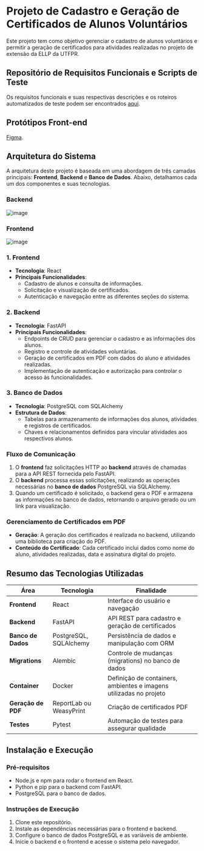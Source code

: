 
# Projeto de Cadastro e Geração de Certificados de Alunos Voluntários

Este projeto tem como objetivo gerenciar o cadastro de alunos voluntários e permitir a geração de certificados para atividades realizadas no projeto de extensão da ELLP da UTFPR. 

## Repositório de Requisitos Funcionais e Scripts de Teste

Os requisitos funcionais e suas respectivas descrições e os roteiros automatizados de teste podem ser encontrados [aqui](https://docs.google.com/document/d/1iE47Ov9iKo7-fqfxT6soyRNzELpT3FdiURancwWl-MQ/edit?usp=sharing).

## Protótipos Front-end
[Figma](https://www.figma.com/design/es0iuy9vC95dO182IFBzVY/projeto-ellp?node-id=0-1&t=B4fgZEXiUSjEUgWz-1).

## Arquitetura do Sistema

A arquitetura deste projeto é baseada em uma abordagem de três camadas principais: **Frontend**, **Backend** e **Banco de Dados**. Abaixo, detalhamos cada um dos componentes e suas tecnologias.
### Backend
![image](https://github.com/user-attachments/assets/2f444b13-af2f-442e-9fe5-d8ad9d860f42)
### Frontend
![image](https://www.plantuml.com/plantuml/png/ZPIn3jCm48PtFyKfIs6es1bGgnPOG4WTodoohyLgScVP3WE8Xq4CdHXvWhmOvw18QPgKPZn__v-x-orlKiQOswOsPWLxEddsx0G40bh9125wjZvW3Lfz5uKpiJDwUC4pGJLKuCM1qEQN5NmteDyATj84OU9R3mGCjRVONRjVqfDsu60RWhaJ9w0Ko7Q_JzvAAaqadp8rE15NEtIOSXHm14UfMyxTp-WbLKlWgmzozbpmhMjqRAsXarWzCluiyPA-IBY3tbFiP-gf7SNijLzqvVS_ZBdPXW9A4rkFZHPwnTkK5JQtXdD8DJKJs7_w24Ul6VxBgCzXx3G-7rAQTL6f8Yp0-9NEPHTJcmBqsWFLPTm_9HxEaK0Is75cq3iQZHJMwpSFqe7Nq2QSWClfJFZvTARGSZe3QHuqg0xBSQWUosRzDpJ_x_rvg_cndjSlJ_oyYLccr6F-Oga-URPHk3ZC8oeUNITLH697KGNGj0wvks8oPgF5yYpz1G00)

### 1. Frontend
- **Tecnologia**: React
- **Principais Funcionalidades**:
  - Cadastro de alunos e consulta de informações.
  - Solicitação e visualização de certificados.
  - Autenticação e navegação entre as diferentes seções do sistema.

### 2. Backend
- **Tecnologia**: FastAPI
- **Principais Funcionalidades**:
  - Endpoints de CRUD para gerenciar o cadastro e as informações dos alunos.
  - Registro e controle de atividades voluntárias.
  - Geração de certificados em PDF com dados do aluno e atividades realizadas.
  - Implementação de autenticação e autorização para controlar o acesso às funcionalidades.

### 3. Banco de Dados
- **Tecnologia**: PostgreSQL com SQLAlchemy
- **Estrutura de Dados**:
  - Tabelas para armazenamento de informações dos alunos, atividades e registros de certificados.
  - Chaves e relacionamentos definidos para vincular atividades aos respectivos alunos.

### Fluxo de Comunicação

1. O **frontend** faz solicitações HTTP ao **backend** através de chamadas para a API REST fornecida pelo FastAPI.
2. O **backend** processa essas solicitações, realizando as operações necessárias no **banco de dados** PostgreSQL via SQLAlchemy.
3. Quando um certificado é solicitado, o backend gera o PDF e armazena as informações no banco de dados, retornando o arquivo gerado ou um link para visualização.

### Gerenciamento de Certificados em PDF

- **Geração**: A geração dos certificados é realizada no backend, utilizando uma biblioteca para criação do PDF.
- **Conteúdo do Certificado**: Cada certificado inclui dados como nome do aluno, atividades realizadas, data e assinatura digital do projeto.

## Resumo das Tecnologias Utilizadas

| Área                | Tecnologia           | Finalidade                                   |
|---------------------|----------------------|----------------------------------------------|
| **Frontend**        | React                | Interface do usuário e navegação             |
| **Backend**         | FastAPI              | API REST para cadastro e geração de certificados |
| **Banco de Dados**  | PostgreSQL, SQLAlchemy | Persistência de dados e manipulação com ORM |
| **Migrations**  | Alembic | Controle de mudanças (migrations) no banco de dados  |
| **Container**  | Docker | Definição de containers, ambientes e imagens utilizadas no projeto  |
| **Geração de PDF**  | ReportLab ou WeasyPrint | Criação de certificados PDF                 |
| **Testes**          | Pytest      | Automação de testes para assegurar qualidade |

## Instalação e Execução

### Pré-requisitos
- Node.js e npm para rodar o frontend em React.
- Python e pip para o backend com FastAPI.
- PostgreSQL para o banco de dados.

### Instruções de Execução
1. Clone este repositório.
2. Instale as dependências necessárias para o frontend e backend.
3. Configure o banco de dados PostgreSQL e as variáveis de ambiente.
4. Inicie o backend e o frontend e acesse o sistema pelo navegador.

